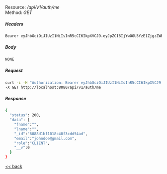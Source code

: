 Resource: */api/v1/auth/me* \
Method:   *GET*

##### Headers
```bash
Bearer eyJhbGciOiJIUzI1NiIsInR5cCI6IkpXVCJ9.eyJpZCI6IjYwOGU3YzE1ZjgzZWRjMGJkMDk0MTFmNyIsInJvbGUiOiJBRE1JTiIsImlhdCI6MTYxOTk1MDc1NywiZXhwIjoxNjE5OTU1NzU3fQ.cEKC7RWV070j8No_fQlb0xL1LNcSuEincsYoyGDCxBo
```

##### Body
```bash
NONE
```

##### Request
```bash
curl -i -H "Authorization: Bearer eyJhbGciOiJIUzI1NiIsInR5cCI6IkpXVCJ9.eyJpZCI6IjYwOGU3YzE1ZjgzZWRjMGJkMDk0MTFmNyIsInJvbGUiOiJBRE1JTiIsImlhdCI6MTYxOTk1MDc1NywiZXhwIjoxNjE5OTU1NzU3fQ.cEKC7RWV070j8No_fQlb0xL1LNcSuEincsYoyGDCxBo" \
-X GET http://localhost:8080/api/v1/auth/me
```

##### Response
```bash
{
  "status": 200,
  "data": {
    "fname":"",
    "lname":"",
    "_id":"6088d1bf1018c40f3cdd54ad",
    "email":"johndoe@gmail.com",
    "role":"CLIENT",
    "__v":0
  }
}
```
[<< back](../../index.md)
